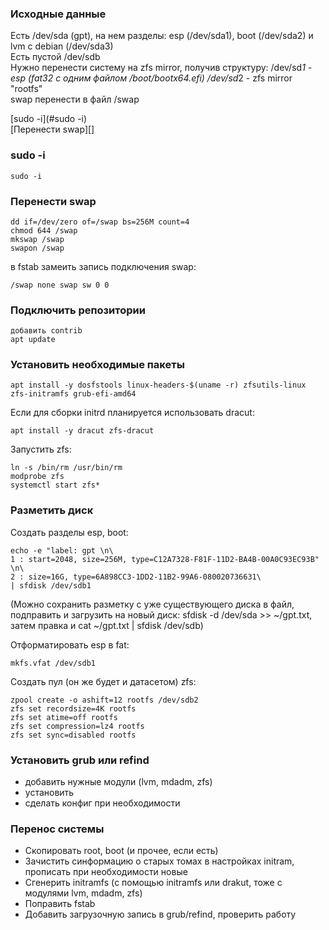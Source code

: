 ### Исходные данные
Есть /dev/sda (gpt), на нем разделы: esp (/dev/sda1), boot (/dev/sda2) и lvm с debian (/dev/sda3)  
Есть пустой /dev/sdb  
Нужно перенести систему на zfs mirror, получив структуру:
/dev/sd*1 - esp (fat32 с одним файлом /boot/bootx64.efi)
/dev/sd*2 - zfs mirror "rootfs"  
swap перенести в файл /swap

[sudo -i](#sudo -i)  
[Перенести swap][]  

### sudo -i
```
sudo -i
```

### Перенести swap
```
dd if=/dev/zero of=/swap bs=256M count=4
chmod 644 /swap
mkswap /swap
swapon /swap
```
в fstab замеить запись подключения swap:  
```
/swap none swap sw 0 0
```

### Подключить репозитории  
```
добавить contrib
apt update
```

### Установить необходимые пакеты  
```
apt install -y dosfstools linux-headers-$(uname -r) zfsutils-linux zfs-initramfs grub-efi-amd64
```
Если для сборки initrd планируется использовать dracut:  
```
apt install -y dracut zfs-dracut
```
Запустить zfs:  
```
ln -s /bin/rm /usr/bin/rm
modprobe zfs
systemctl start zfs*
```

### Разметить диск  
Создать разделы esp, boot:  
```
echo -e "label: gpt \n\
1 : start=2048, size=256M, type=C12A7328-F81F-11D2-BA4B-00A0C93EC93B" \n\
2 : size=16G, type=6A898CC3-1DD2-11B2-99A6-080020736631\
| sfdisk /dev/sdb1
```
(Можно сохранить разметку с уже существующего диска в файл, подправить и загрузить на новый диск: sfdisk -d /dev/sda >> ~/gpt.txt, затем правка и cat ~/gpt.txt | sfdisk /dev/sdb)  

Отформатировать esp в fat:  
```
mkfs.vfat /dev/sdb1
```
Создать пул (он же будет и датасетом) zfs:
```
zpool create -o ashift=12 rootfs /dev/sdb2
zfs set recordsize=4K rootfs
zfs set atime=off rootfs
zfs set compression=lz4 rootfs
zfs set sync=disabled rootfs
```

### Установить grub или refind  
  - добавить нужные модули (lvm, mdadm, zfs)  
  - установить  
  - сделать конфиг при необходимости  
### Перенос системы
  - Скопировать root, boot (и прочее, если есть)  
  - Зачистить синформацию о старых томах в настройках initram, прописать при необходимости новые  
  - Сгенерить initramfs (с помощью initramfs или drakut, тоже с модулями lvm, mdadm, zfs)  
  - Поправить fstab  
  - Добавить загрузочную запись в grub/refind, проверить работу  
